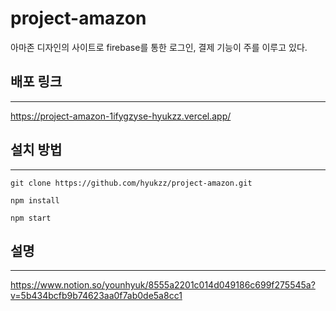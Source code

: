 # project-amazon

아마존 디자인의 사이트로 firebase를 통한 로그인, 결제 기능이 주를 이루고 있다.

## 배포 링크

---

https://project-amazon-1ifygzyse-hyukzz.vercel.app/

## 설치 방법

---

```
git clone https://github.com/hyukzz/project-amazon.git
```

```
npm install
```

```
npm start
```

## 설명

---

https://www.notion.so/younhyuk/8555a2201c014d049186c699f275545a?v=5b434bcfb9b74623aa0f7ab0de5a8cc1
